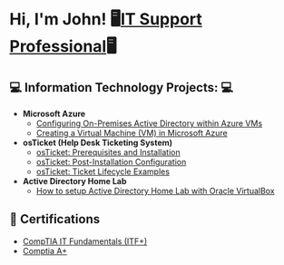 <h1>Hi, I'm John! 🖥<a href="https://www.linkedin.com/in/john-rota-jr/">IT Support Professional</a>🖥

<h2>💻  Information Technology Projects: 💻</h2>

- <b>Microsoft Azure</b>
  - [Configuring On-Premises Active Directory within Azure VMs](https://github.com/johnrota)
  - [Creating a Virtual Machine (VM) in Microsoft Azure](https://github.com/johnrota)
- <b> osTicket (Help Desk Ticketing System) </b>
    - [osTicket: Prerequisites and Installation](https://github.com/johnrota)
    - [osTicket: Post-Installation Configuration](https://github.com/johnrota)
    - [osTicket: Ticket Lifecycle Examples](https://github.com/johnrota)
- <b>Active Directory Home Lab </b>
  - [How to setup Active Directory Home Lab with Oracle VirtualBox](https://github.com/johnrota/ActiveDirectoryLab) 



<h2> 📄 Certifications</h2>

- [CompTIA IT Fundamentals (ITF+)](https://www.credly.com/badges/41b1c63a-b4ae-4556-8e85-6dbf4b31d152/linked_in_profile)
- [Comptia A+](https://www.credly.com/badges/41b1c63a-b4ae-4556-8e85-6dbf4b31d152/linked_in_profile)
